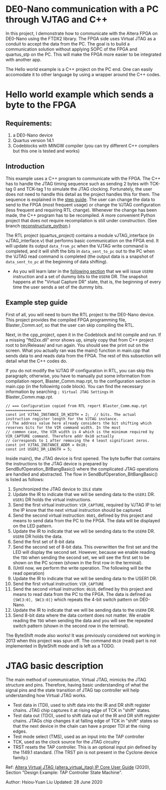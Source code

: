 # DE0-Nano communication with a PC through VJTAG and C++

In this project, I demonstrate how to communicate with the Altera FPGA on DE0-Nano using the FTDX2 library. The FPGA side uses Virtual JTAG as a conduit to accept the data from the PC. The goal is to build a communication solution without applying SOPC of the FPGA and quartus_stp on the PC. This will make the FPGA more easier to be integrated with another app.

The Hello world example is a C++ project on the PC end. One can easily accomodate it to other language by using a wrapper around the C++ codes.


# Hello world example which sends a byte to the FPGA
## Requirements:
1. a DE0-Nano device
1. Quartus version 14.1
1. Codeblocks with MINGW compiler (you can try different C++ compilers but this one is tested and works)

## Introduction
This example uses a C++ program to communicate with the FPGA. The C++ has to handle the JTAG timing sequence such as sending 2 bytes with TCK-tag 0 and TCK-tag 1 to simulate the JTAG clocking. Fortunately, the user does not need to handle this detail as the project handles this for them. The sequence is explained in the [step guide](Example-step-guide). The user can change the data to send to the FPGA (most frequent usage) or change the VJTAG configuration (less frequent and requiring RTL change). Whenever the change has been made, the C++ program has to be recompiled. A more convenient Python project that does not require recompilation is still under construction. (See branch [reconstructure_python](https://github.com/hyliu1989/VJTAG-communication/tree/restructure_python).)

The RTL project (quartus_project) contains a module vJTAG_interface (in vJTAG_interface.v) that performs basic communication on the FPGA end. It will update its output `data_from_pc` when the VJTAG write command is completed, and it will shift the bits in `data_sent_to_pc` out to the PC when the VJTAG read command is completed (the output data is a snapshot of `data_sent_to_pc` at the beginning of data shifting).
- As you will learn later in the [following section](Example-step-guide) that we will issue `USER0` instruction and a set of dummy bits to the `USER0` DR. The snapshot happens at the "Virtual Capture DR" state, that is, the beginning of every time the user sends a set of the dummy bits.

## Example step guide
First of all, you will need to burn the RTL project to the DE0-Nano device. This project provides the compiled FPGA programming file, Blaster_Comm.sof, so that the user can skip compiling the RTL.

Next, in the cpp_project, open it in the Codeblock and hit compile and run. If a missing "ftd2xx.dll" error shows up, simply copy that from C++ project root to bin/Release/ and run again. You should see the print out on the screen. What you actually ran was the main() function in main.cpp that sends data to and reads data from the FPGA. The rest of this subsection will detail what the C++ codes do.

If you do not modify the VJTAG IP configuration in RTL, you can skip this paragraph; otherwise, you have to manually put some information from compilation report, Blaster_Comm.map.rpt, to the configuration section in main.cpp (in the followintg code block). You can find the necessary information by searching `; Virtual JTAG Settings` in Blaster_Comm.map.rpt.
```
// === Configuration copied from RTL report Blaster_Comm.map.rpt ================
const int VJTAG_INSTANCE_IR_WIDTH = 2;  // bits. The actual instruction register length for the VJTAG instance.
// The address value here already considers the bit shifting which reserves bits for the VIR command width. In the most
// common case, the VIR width is 4 which is the minimum required by VIR_CAPTURE command. Therefore addr 0x10 actually
// corresponds to 1 after removing the 4 least significant zeros.
const int VJTAG_INSTANCE_ADDR = 0x10;
const int USER1_DR_LENGTH = 5;
```

Inside main(), the JTAG device is first opened. The byte buffer that contains the instructions to the JTAG device is prepared by SendBufOperation_BitBangBasic() where the complicated JTAG operations are handled and abstracted. The flow in SendBufOperation_BitBangBasic() is listed as follows:
1. Synchronized the JTAG device to `IDLE` state
1. Update the IR to indicate that we will be sending data to the `USER1` DR. `USER1` DR holds the virtual instructions.
1. Send the first virtual instruction: `VIR_CAPTURE`, required by VJTAG IP to let the IP know that the next virtual instruction should be captured.
1. Send the second virtual instruction: `0b01`, defined by this project and means to send data from the PC to the FPGA. The data will be displayed on the LED pattern.
1. Update the IR to indicate that we will be sending data to the `USER0` DR. `USER0` DR holds the data.
1. Send the first set of 8-bit data
1. Send the second set of 8-bit data. This overwritten the first set and the LED will display the second set. However, because we enable reading the `TDO` when sending the second set, we will see the first set to be shown on the PC screen (shown in the first row in the terminal).
1. (Until now, we perform the write operation. The following will be the read operation)
1. Update the IR to indicate that we will be sending data to the USER1 DR.
1. Send the first virtual instruction: `VIR_CAPTURE`
1. Send the second virtual instruction: `0b10`, defined by this project and means to read data from the PC to the FPGA. The data is defined as `{SW[3:0], SW[3:0]}` which repeats the 4-bit switch pattern on DE0-Nano.
1. Update the IR to indicate that we will be sending data to the `USER0` DR.
1. Send 8-bit data where the data content does not matter. We enable reading the `TDO` when sending the data and you will see the repeated switch pattern (shown in the second row in the terminal).

The ByteShift mode also works! It was previously considered not working in 2013 when this project was spun off. The command `0b10` (read) part is not implemented in ByteShift mode and is left as a TODO.


# JTAG basic description
The main method of communication, Virtual JTAG, mimicks the JTAG structure and pins. Therefore, having basic understanding of what the signal pins and the state transition of JTAG tap controller will help understanding how Virtual JTAG works.
- Test data in (TDI), used to shift data into the IR and DR shift register chains. JTAG chip captures it at rising edge of TCK in "shift" states.
- Test data out (TDO), used to shift data out of the IR and DR shift register chains. JTAGs chip changes it at falling edge of TCK in "shift" states so that the next device in the chain can have a proper TDI at the rising edges.
- Test mode select (TMS), used as an input into the TAP controller
- TCK, used as the clock source for the JTAG circuitry
- TRST resets the TAP controller. This is an optional input pin defined by the 1149.1 standard. (The TRST pin is not present in the Cyclone device family.)

Ref: [Altera Virtual JTAG (altera_virtual_jtag) IP Core User Guide](https://www.intel.com/content/dam/www/programmable/us/en/pdfs/literature/ug/ug_virtualjtag.pdf) (2020), Section "Design Example: TAP Controller State Machine".


Author: Hsiou-Yuan Liu
Updated: 28 June 2020
